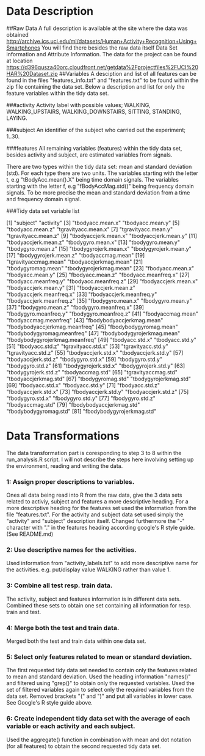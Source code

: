 Data Description
===================
##Raw Data
A full description is available at the site where the data was obtained 
http://archive.ics.uci.edu/ml/datasets/Human+Activity+Recognition+Using+Smartphones
You will find there besides the raw data itself Data Set information and Attribute Information. 
The data for the project can be found at location 
https://d396qusza40orc.cloudfront.net/getdata%2Fprojectfiles%2FUCI%20HAR%20Dataset.zip 
##Variables
A desciption and list of all features can be found in the files "features_info.txt" and "features.txt" to be found 
within the zip file containing the data set. Below a description and list for only the feature variables within the tidy data set. 

###activity
Activity label with possible values; WALKING, WALKING_UPSTAIRS, WALKING_DOWNSTAIRS, 
SITTING, STANDING, LAYING.

###subject
An identifier of the subject who carried out the experiment; 1..30.

###features
All remaining variables (features) within the tidy data set, besides activity and subject, are estimated variables from signals. 

There are two types within the tidy data set: mean and standard deviation (std).
For each type there are two units. The variables starting with the letter t, e.g "tBodyAcc.mean().X" being time domain signals.
The variables starting with the letter f, e.g "fBodyAccMag.std()" being frequency domain signals. To be more precise the mean and standard deviation from a time and frequency domain signal.

###Tidy data set variable list

 
[1] "subject"				"activity"
[3] "tbodyacc.mean.x"			"tbodyacc.mean.y"
[5] "tbodyacc.mean.z"               	"tgravityacc.mean.x"
[7] "tgravityacc.mean.y"            	"tgravityacc.mean.z"
[9] "tbodyaccjerk.mean.x"           	"tbodyaccjerk.mean.y"
[11] "tbodyaccjerk.mean.z"           	"tbodygyro.mean.x"
[13] "tbodygyro.mean.y"              	"tbodygyro.mean.z"
[15] "tbodygyrojerk.mean.x"          	"tbodygyrojerk.mean.y"
[17] "tbodygyrojerk.mean.z"          	"tbodyaccmag.mean"
[19] "tgravityaccmag.mean"           	"tbodyaccjerkmag.mean"
[21] "tbodygyromag.mean"             	"tbodygyrojerkmag.mean"
[23] "fbodyacc.mean.x"               	"fbodyacc.mean.y"
[25] "fbodyacc.mean.z"               	"fbodyacc.meanfreq.x"
[27] "fbodyacc.meanfreq.y"           	"fbodyacc.meanfreq.z"
[29] "fbodyaccjerk.mean.x"           	"fbodyaccjerk.mean.y"
[31] "fbodyaccjerk.mean.z"           	"fbodyaccjerk.meanfreq.x"
[33] "fbodyaccjerk.meanfreq.y"       	"fbodyaccjerk.meanfreq.z"
[35] "fbodygyro.mean.x"              	"fbodygyro.mean.y"
[37] "fbodygyro.mean.z"              	"fbodygyro.meanfreq.x"
[39] "fbodygyro.meanfreq.y"          	"fbodygyro.meanfreq.z"
[41] "fbodyaccmag.mean"              	"fbodyaccmag.meanfreq"
[43] "fbodybodyaccjerkmag.mean"      	"fbodybodyaccjerkmag.meanfreq"
[45] "fbodybodygyromag.mean"         	"fbodybodygyromag.meanfreq"
[47] "fbodybodygyrojerkmag.mean"     	"fbodybodygyrojerkmag.meanfreq"
[49] "tbodyacc.std.x"                	"tbodyacc.std.y"
[51] "tbodyacc.std.z"                	"tgravityacc.std.x"
[53] "tgravityacc.std.y"             	"tgravityacc.std.z"
[55] "tbodyaccjerk.std.x"            	"tbodyaccjerk.std.y"
[57] "tbodyaccjerk.std.z"            	"tbodygyro.std.x"
[59] "tbodygyro.std.y"               	"tbodygyro.std.z"
[61] "tbodygyrojerk.std.x"           	"tbodygyrojerk.std.y"
[63] "tbodygyrojerk.std.z"           	"tbodyaccmag.std"
[65] "tgravityaccmag.std"            	"tbodyaccjerkmag.std"
[67] "tbodygyromag.std"              	"tbodygyrojerkmag.std"
[69] "fbodyacc.std.x"                	"fbodyacc.std.y"
[71] "fbodyacc.std.z"                	"fbodyaccjerk.std.x"
[73] "fbodyaccjerk.std.y"            	"fbodyaccjerk.std.z"
[75] "fbodygyro.std.x"               	"fbodygyro.std.y"
[77] "fbodygyro.std.z"               	"fbodyaccmag.std"
[79] "fbodybodyaccjerkmag.std"       	"fbodybodygyromag.std"
[81] "fbodybodygyrojerkmag.std"


Data Transformations
===================

The data transformation part is coresponding to step 3 to 8 within the run_analysis.R script. 
I will not describe the steps here involving setting up the environment, reading and writing the data.

### 1: Assign proper descriptions to variables.

Ones all data being read into R from the raw data, give the 3 data sets related to activiy, subject and features a
more descriptive heading. For a more descriptive heading for the features set used the information from the file "features.txt".
For the activity and subject data set used simply the "activity" and "subject" description itself. 
Changed furthermore the "-" character with "." in the features heading according google's R style guide. (See README.md)

### 2: Use descriptive names for the activities.

Used information from "activity_labels.txt" to add more descriptive name for the activities. 
e.g. put/display value WALKING rather than value 1.

### 3: Combine all test resp. train data.

The activity, subject and features information is in different data sets. Combined these sets to obtain one set containing all information for resp. train and test.

### 4: Merge both the test and train data.

Merged both the test and train data within one data set. 

### 5: Select only features related to mean or standard deviation.

The first requested tidy data set needed to contain only the features related to mean and standard deviation. 
Used the heading information "names()" and filtered using "grep()" to obtain only the requested variables. 
Used the set of filtered variables again to select only the required variables from the data set.
Removed brackets "(" and ")" and put all variables in lower case. See Google's R style guide above.

### 6: Create independent tidy data set with the average of each variable or each activity and each subject.

Used the aggregate() function in combination with mean and dot notation (for all features) to obtain the second requested tidy
data set.  


  
  

  
 

 
